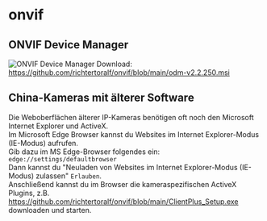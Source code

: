 # onvif
## ONVIF Device Manager
![ONVIF Device Manager](http://url/to/img.png)
Download: https://github.com/richtertoralf/onvif/blob/main/odm-v2.2.250.msi

## China-Kameras mit älterer Software
Die Weboberflächen älterer IP-Kameras benötigen oft noch den Microsoft Internet Explorer und ActiveX.  
Im Microsoft Edge Browser kannst du Websites im Internet Explorer-Modus (IE-Modus) aufrufen.  
Gib dazu im MS Edge-Browser folgendes ein: `edge://settings/defaultbrowser`  
Dann kannst du "Neuladen von Websites im Internet Explorer-Modus (IE-Modus) zulassen" `Erlauben`.  
Anschließend kannst du im Browser die kameraspezifischen ActiveX Plugins, z.B. https://github.com/richtertoralf/onvif/blob/main/ClientPlus_Setup.exe downloaden und starten.  

